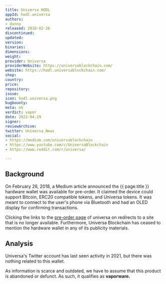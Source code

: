 ```yaml
---
title: Universa HODL
appId: hodl.universa
authors:
- danny
released: 2018-02-26
discontinued: 
updated: 
version: 
binaries: 
dimensions: 
weight: 
provider: Universa
providerWebsite: https://universablockchain.com/
website: https://hodl.universablockchain.com/
shop: 
country: 
price: 
repository: 
issue: 
icon: hodl.universa.png
bugbounty: 
meta: ok
verdict: vapor
date: 2022-04-29
signer: 
reviewArchive: 
twitter: Universa_News
social:
- https://medium.com/universablockchain
- https://www.youtube.com/c/UniversaBlockchain
- https://www.reddit.com/r/universa/

---
```


## Background 

On February 26, 2018, a Medium article announced the {{ page.title }} hardware wallet was available for pre-order. It claimed the device could support Bitcoin, ERC20 compatible tokens, and Universa tokens. It was meant to connect to the user's phone via Bluetooth and had an OLED display for confirming transactions.

Clicking the links to the [pre-order page](https://hodl.universablockchain.com) of universa on redirects to a site that is no longer available. Furthermore, Universa Blockchain has ceased to mention the hardware wallet in any of its publicity materials.

## Analysis 

Universa's Twitter account has last seen activity in 2021, but there was nothing related to this wallet. 

As information is scarce and outdated, we have to assume that this product is abandoned or defunct. As such, it qualifies as **vaporware.**


